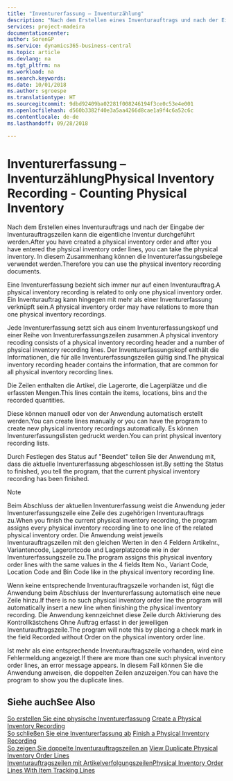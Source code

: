 ```yaml
---
title: "Inventurerfassung – Inventurzählung"
description: "Nach dem Erstellen eines Inventurauftrags und nach der Eingabe der Inventurauftragszeilen kann die eigentliche Inventur durchgeführt werden. In diesem Zusammenhang können die Inventurerfassungsbelege verwendet werden."
services: project-madeira
documentationcenter: 
author: SorenGP
ms.service: dynamics365-business-central
ms.topic: article
ms.devlang: na
ms.tgt_pltfrm: na
ms.workload: na
ms.search.keywords: 
ms.date: 10/01/2018
ms.author: sgroespe
ms.translationtype: HT
ms.sourcegitcommit: 9dbd92409ba02281f008246194f3ce0c53e4e001
ms.openlocfilehash: d560b3382f40e3a5aa4266d8cae1a9f4c6a52c6c
ms.contentlocale: de-de
ms.lasthandoff: 09/28/2018

---
```

# <a name="physical-inventory-recording---counting-physical-inventory"></a><span data-ttu-id="090e7-104">Inventurerfassung – Inventurzählung</span><span class="sxs-lookup"><span data-stu-id="090e7-104">Physical Inventory Recording - Counting Physical Inventory</span></span>
<span data-ttu-id="090e7-105">Nach dem Erstellen eines Inventurauftrags und nach der Eingabe der Inventurauftragszeilen kann die eigentliche Inventur durchgeführt werden.</span><span class="sxs-lookup"><span data-stu-id="090e7-105">After you have created a physical inventory order and after you have entered the physical inventory order lines, you can take the physical inventory.</span></span> <span data-ttu-id="090e7-106">In diesem Zusammenhang können die Inventurerfassungsbelege verwendet werden.</span><span class="sxs-lookup"><span data-stu-id="090e7-106">Therefore you can use the physical inventory recording documents.</span></span>  

<span data-ttu-id="090e7-107">Eine Inventurerfassung bezieht sich immer nur auf einen Inventurauftrag.</span><span class="sxs-lookup"><span data-stu-id="090e7-107">A physical inventory recording is related to only one physical inventory order.</span></span> <span data-ttu-id="090e7-108">Ein Inventurauftrag kann hingegen mit mehr als einer Inventurerfassung verknüpft sein.</span><span class="sxs-lookup"><span data-stu-id="090e7-108">A physical inventory order may have relations to more than one physical inventory recordings.</span></span>  

<span data-ttu-id="090e7-109">Jede Inventurerfassung setzt sich aus einem Inventurerfassungskopf und einer Reihe von Inventurerfassungszeilen zusammen.</span><span class="sxs-lookup"><span data-stu-id="090e7-109">A physical inventory recoding consists of a physical inventory recording header and a number of physical inventory recording lines.</span></span> <span data-ttu-id="090e7-110">Der Inventurerfassungskopf enthält die Informationen, die für alle Inventurerfassungszeilen gültig sind.</span><span class="sxs-lookup"><span data-stu-id="090e7-110">The physical inventory recording header contains the information, that are common for all physical inventory recording lines.</span></span>  

<span data-ttu-id="090e7-111">Die Zeilen enthalten die Artikel, die Lagerorte, die Lagerplätze und die erfassten Mengen.</span><span class="sxs-lookup"><span data-stu-id="090e7-111">This lines contain the items, locations, bins and the recorded quantities.</span></span>  

<span data-ttu-id="090e7-112">Diese können manuell oder von der Anwendung automatisch erstellt werden.</span><span class="sxs-lookup"><span data-stu-id="090e7-112">You can create lines manually or you can have the program to create new physical inventory recordings automatically.</span></span> <span data-ttu-id="090e7-113">Es können Inventurerfassungslisten gedruckt werden.</span><span class="sxs-lookup"><span data-stu-id="090e7-113">You can print physical inventory recording lists.</span></span>  

<span data-ttu-id="090e7-114">Durch Festlegen des Status auf "Beendet" teilen Sie der Anwendung mit, dass die aktuelle Inventurerfassung abgeschlossen ist.</span><span class="sxs-lookup"><span data-stu-id="090e7-114">By setting the Status to finished, you tell the program, that the current physical inventory recording has been finished.</span></span>  

> [!NOTE]  
>  <span data-ttu-id="090e7-115">Beim Abschluss der aktuellen Inventurerfassung weist die Anwendung jeder Inventurerfassungszeile eine Zeile des zugehörigen Inventurauftrags zu.</span><span class="sxs-lookup"><span data-stu-id="090e7-115">When you finish the current physical inventory recording, the program assigns every physical inventory recording line to one line of the related physical inventory order.</span></span> <span data-ttu-id="090e7-116">Die Anwendung weist jeweils Inventurauftragszeilen mit den gleichen Werten in den 4 Feldern  Artikelnr.,  Variantencode,  Lagerortcode und  Lagerplatzcode wie in der Inventurerfassungszeile zu.</span><span class="sxs-lookup"><span data-stu-id="090e7-116">The program assigns this physical inventory order lines with the same values in the 4 fields Item No., Variant Code, Location Code and Bin Code like in the physical inventory recording line.</span></span>  
>   
>  <span data-ttu-id="090e7-117">Wenn keine entsprechende Inventurauftragszeile vorhanden ist, fügt die Anwendung beim Abschluss der Inventurerfassung automatisch eine neue Zeile hinzu.</span><span class="sxs-lookup"><span data-stu-id="090e7-117">If there is no such physical inventory order line the program will automatically insert a new line when finishing the physical inventory recording.</span></span> <span data-ttu-id="090e7-118">Die Anwendung kennzeichnet diese Zeile durch Aktivierung des Kontrollkästchens Ohne Auftrag erfasst in der jeweiligen Inventurauftragszeile.</span><span class="sxs-lookup"><span data-stu-id="090e7-118">The program will note this by placing a check mark in the field Recorded without Order on the physical inventory order line.</span></span>  
>   
>  <span data-ttu-id="090e7-119">Ist mehr als eine entsprechende Inventurauftragszeile vorhanden, wird eine Fehlermeldung angezeigt.</span><span class="sxs-lookup"><span data-stu-id="090e7-119">If there are more than one such physical inventory order lines, an error message appears.</span></span> <span data-ttu-id="090e7-120">In diesem Fall können Sie die Anwendung anweisen, die doppelten Zeilen anzuzeigen.</span><span class="sxs-lookup"><span data-stu-id="090e7-120">You can have the program to show you the duplicate lines.</span></span>  

## <a name="see-also"></a><span data-ttu-id="090e7-121">Siehe auch</span><span class="sxs-lookup"><span data-stu-id="090e7-121">See Also</span></span>  
 <span data-ttu-id="090e7-122">[So erstellen Sie eine physische Inventurerfassung](how-to-create-a-physical-inventory-recording.md) </span><span class="sxs-lookup"><span data-stu-id="090e7-122">[Create a Physical Inventory Recording](how-to-create-a-physical-inventory-recording.md) </span></span>  
 <span data-ttu-id="090e7-123">[So schließen Sie eine Inventurerfassung ab](how-to-finish-a-physical-inventory-recording.md) </span><span class="sxs-lookup"><span data-stu-id="090e7-123">[Finish a Physical Inventory Recording](how-to-finish-a-physical-inventory-recording.md) </span></span>  
 <span data-ttu-id="090e7-124">[So zeigen Sie doppelte Inventurauftragszeilen an](how-to-view-duplicate-physical-inventory-order-lines.md) </span><span class="sxs-lookup"><span data-stu-id="090e7-124">[View Duplicate Physical Inventory Order Lines](how-to-view-duplicate-physical-inventory-order-lines.md) </span></span>  
 [<span data-ttu-id="090e7-125">Inventurauftragszeilen mit Artikelverfolgungszeilen</span><span class="sxs-lookup"><span data-stu-id="090e7-125">Physical Inventory Order Lines With Item Tracking Lines</span></span>](physical-inventory-order-lines-with-item-tracking-lines.md)

